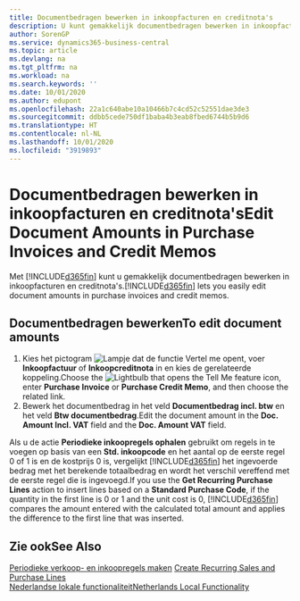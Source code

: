 ```yaml
---
title: Documentbedragen bewerken in inkoopfacturen en creditnota's
description: U kunt gemakkelijk documentbedragen bewerken in inkoopfacturen en creditnota's.
author: SorenGP
ms.service: dynamics365-business-central
ms.topic: article
ms.devlang: na
ms.tgt_pltfrm: na
ms.workload: na
ms.search.keywords: ''
ms.date: 10/01/2020
ms.author: edupont
ms.openlocfilehash: 22a1c640abe10a10466b7c4cd52c52551dae3de3
ms.sourcegitcommit: ddbb5cede750df1baba4b3eab8fbed6744b5b9d6
ms.translationtype: HT
ms.contentlocale: nl-NL
ms.lasthandoff: 10/01/2020
ms.locfileid: "3919893"
---
```

# <a name="edit-document-amounts-in-purchase-invoices-and-credit-memos"></a><span data-ttu-id="e7d5a-103">Documentbedragen bewerken in inkoopfacturen en creditnota's</span><span class="sxs-lookup"><span data-stu-id="e7d5a-103">Edit Document Amounts in Purchase Invoices and Credit Memos</span></span>
<span data-ttu-id="e7d5a-104">Met [!INCLUDE[d365fin](../../includes/d365fin_md.md)] kunt u gemakkelijk documentbedragen bewerken in inkoopfacturen en creditnota's.</span><span class="sxs-lookup"><span data-stu-id="e7d5a-104">[!INCLUDE[d365fin](../../includes/d365fin_md.md)] lets you easily edit document amounts in purchase invoices and credit memos.</span></span>  

## <a name="to-edit-document-amounts"></a><span data-ttu-id="e7d5a-105">Documentbedragen bewerken</span><span class="sxs-lookup"><span data-stu-id="e7d5a-105">To edit document amounts</span></span>  

1.  <span data-ttu-id="e7d5a-106">Kies het pictogram ![Lampje dat de functie Vertel me opent](../../media/ui-search/search_small.png "Vertel me wat u wilt doen"), voer **Inkoopfactuur** of **Inkoopcreditnota** in en kies de gerelateerde koppeling.</span><span class="sxs-lookup"><span data-stu-id="e7d5a-106">Choose the ![Lightbulb that opens the Tell Me feature](../../media/ui-search/search_small.png "Tell me what you want to do") icon, enter **Purchase Invoice** or **Purchase Credit Memo**, and then choose the related link.</span></span>  
2.  <span data-ttu-id="e7d5a-107">Bewerk het documentbedrag in het veld **Documentbedrag incl. btw** en het veld **Btw documentbedrag**.</span><span class="sxs-lookup"><span data-stu-id="e7d5a-107">Edit the document amount in the **Doc. Amount Incl. VAT** field and the **Doc. Amount VAT** field.</span></span>  

<span data-ttu-id="e7d5a-108">Als u de actie **Periodieke inkoopregels ophalen** gebruikt om regels in te voegen op basis van een **Std. inkoopcode** en het aantal op de eerste regel 0 of 1 is en de kostprijs 0 is, vergelijkt [!INCLUDE[d365fin](../../includes/d365fin_md.md)] het ingevoerde bedrag met het berekende totaalbedrag en wordt het verschil vereffend met de eerste regel die is ingevoegd.</span><span class="sxs-lookup"><span data-stu-id="e7d5a-108">If you use the **Get Recurring Purchase Lines** action to insert lines based on a **Standard Purchase Code**, if the quantity in the first line is 0 or 1 and the unit cost is 0, [!INCLUDE[d365fin](../../includes/d365fin_md.md)] compares the amount entered with the calculated total amount and applies the difference to the first line that was inserted.</span></span> 

## <a name="see-also"></a><span data-ttu-id="e7d5a-109">Zie ook</span><span class="sxs-lookup"><span data-stu-id="e7d5a-109">See Also</span></span>  
<span data-ttu-id="e7d5a-110">[Periodieke verkoop- en inkoopregels maken](../../sales-how-work-standard-lines.md) </span><span class="sxs-lookup"><span data-stu-id="e7d5a-110">[Create Recurring Sales and Purchase Lines](../../sales-how-work-standard-lines.md) </span></span>  
[<span data-ttu-id="e7d5a-111">Nederlandse lokale functionaliteit</span><span class="sxs-lookup"><span data-stu-id="e7d5a-111">Netherlands Local Functionality</span></span>](netherlands-local-functionality.md)
